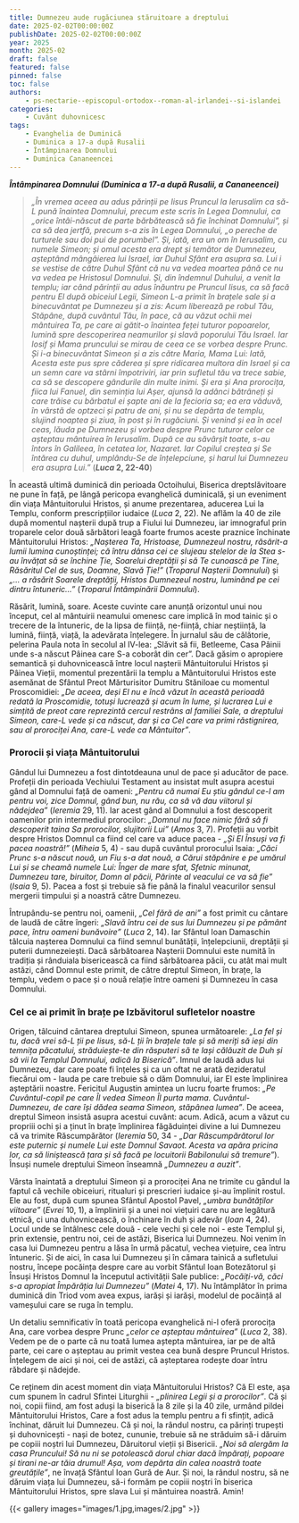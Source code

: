 ```yaml
---
title: Dumnezeu aude rugăciunea stăruitoare a dreptului
date: 2025-02-02T00:00:00Z
publishDate: 2025-02-02T00:00:00Z
year: 2025
month: 2025-02
draft: false
featured: false
pinned: false
toc: false
authors:
    - ps-nectarie--episcopul-ortodox--roman-al-irlandei--si-islandei
categories:
    - Cuvânt duhovnicesc
tags:
    - Evanghelia de Duminică
    - Duminica a 17-a după Rusalii
    - Întâmpinarea Domnului
    - Duminica Cananeencei
---
```

_**Întâmpinarea Domnului (Duminica a 17-a după Rusalii, a Cananeencei)**_

> _„În vremea aceea au adus părinții pe Iisus Pruncul la Ierusalim ca să-L pună înaintea Domnului, precum este scris în Legea Domnului, ca „orice întâi-născut de parte bărbătească să fie închinat Domnului”, și ca să dea jertfă, precum s-a zis în Legea Domnului, „o pereche de turturele sau doi pui de porumbel”. Și, iată, era un om în Ierusalim, cu numele Simeon; și omul acesta era drept și temător de Dumnezeu, așteptând mângâierea lui Israel, iar Duhul Sfânt era asupra sa. Lui i se vestise de către Duhul Sfânt că nu va vedea moartea până ce nu va vedea pe Hristosul Domnului. Și, din îndemnul Duhului, a venit la templu; iar când părinții au adus înăuntru pe Pruncul Iisus, ca să facă pentru El după obiceiul Legii, Simeon L-a primit în brațele sale și a binecuvântat pe Dumnezeu și a zis: Acum liberează pe robul Tău, Stăpâne, după cuvântul Tău, în pace, că au văzut ochii mei mântuirea Ta, pe care ai gătit-o înaintea feței tuturor popoarelor, lumină spre descoperirea neamurilor și slavă poporului Tău Israel. Iar Iosif și Mama pruncului se mirau de ceea ce se vorbea despre Prunc. Și i-a binecuvântat Simeon și a zis către Maria, Mama Lui: Iată, Acesta este pus spre căderea și spre ridicarea multora din Israel și ca un semn care va stârni împotriviri, iar prin sufletul tău va trece sabie, ca să se descopere gândurile din multe inimi. Și era și Ana prorocița, fiica lui Fanuel, din seminția lui Așer, ajunsă la adânci bătrâneți și care trăise cu bărbatul ei șapte ani de la fecioria sa; ea era văduvă, în vârstă de optzeci și patru de ani, și nu se depărta de templu, slujind noaptea și ziua, în post și în rugăciuni. Și venind și ea în acel ceas, lăuda pe Dumnezeu și vorbea despre Prunc tuturor celor ce așteptau mântuirea în Ierusalim. După ce au săvârșit toate, s-au întors în Galileea, în cetatea lor, Nazaret. Iar Copilul creștea și Se întărea cu duhul, umplându-Se de înțelepciune, și harul lui Dumnezeu era asupra Lui.”_ (**_Luca_ 2, 22-40**)

În această ultimă duminică din perioada Octoihului, Biserica dreptslăvitoare ne pune în față, pe lângă pericopa evanghelică duminicală, și un eveniment din viața Mântuitorului Hristos, și anume prezentarea, aducerea Lui la Templu, conform prescripțiilor iudaice (_Luca_ 2, 22). Ne aflăm la 40 de zile după momentul nașterii după trup a Fiului lui Dumnezeu, iar imnograful prin troparele celor două sărbători leagă foarte frumos aceste praznice închinate Mântuitorului Hristos: _„Nașterea Ta, Hristoase, Dumnezeul nostru, răsărit-a lumii lumina cunoștinței; că întru dânsa cei ce slujeau stelelor de la Stea s-au învățat să se închine Ție, Soarelui dreptății și să Te cunoască pe Tine, Răsăritul Cel de sus, Doamne, Slavă Ție!”_ (_Troparul Nașterii Domnului_) și _„… a răsărit Soarele dreptății, Hristos Dumnezeul nostru, luminând pe cei dintru întuneric…”_ (_Troparul Întâmpinării Domnului_).

Răsărit, lumină, soare. Aceste cuvinte care anunță orizontul unui nou început, cel al mântuirii neamului omenesc care implică în mod tainic și o trecere de la întuneric, de la lipsa de ființă, ne-ființă, chiar neștiință, la lumină, ființă, viață, la adevărata înțelegere. În jurnalul său de călătorie, pelerina Paula nota în secolul al IV-lea: „Slăvit să fii, Betleeme, Casa Pâinii unde s-a născut Pâinea care S-a coborât din cer”. Dacă găsim o apropiere semantică și duhovnicească între locul nașterii Mântuitorului Hristos și Pâinea Vieții, momentul prezentării la templu a Mântuitorului Hristos este asemănat de Sfântul Preot Mărturisitor Dumitru Stăniloae cu momentul Proscomidiei: _„De aceea, deși El nu e încă văzut în această perioadă redată la Proscomidie, totuși lucrează și acum în lume, și lucrarea Lui e simțită de preot care reprezintă cercul restrâns al familiei Sale, a dreptului Simeon, care-L vede și ca născut, dar și ca Cel care va primi răstignirea, sau al prorociței Ana, care-L vede ca Mântuitor”_.

### Prorocii și viața Mântuitorului

Gândul lui Dumnezeu a fost dintotdeauna unul de pace și aducător de pace. Profeții din perioada Vechiului Testament au insistat mult asupra acestui gând al Domnului față de oameni: _„Pentru că numai Eu știu gândul ce-l am pentru voi, zice Domnul, gând bun, nu rău, ca să vă dau viitorul și nădejdea”_ (_Ieremia_ 29, 11). Iar acest gând al Domnului a fost descoperit oamenilor prin intermediul prorocilor: _„Domnul nu face nimic fără să fi descoperit taina Sa prorocilor, slujitorii Lui”_ (_Amos_ 3, 7). Profeții au vorbit despre Hristos Domnul ca fiind cel care va aduce pacea - _„Și El Însuși va fi pacea noastră!”_ (_Miheia_ 5, 4) - sau după cuvântul prorocului Isaia: _„Căci Prunc s-a născut nouă, un Fiu s-a dat nouă, a Cărui stăpânire e pe umărul Lui și se cheamă numele Lui: Înger de mare sfat, Sfetnic minunat, Dumnezeu tare, biruitor, Domn al păcii, Părinte al veacului ce va să fie”_ (_Isaia_ 9, 5). Pacea a fost și trebuie să fie până la finalul veacurilor sensul mergerii timpului și a noastră către Dumnezeu.

Întrupându-se pentru noi, oamenii, _„Cel fără de ani”_ a fost primit cu cântare de laudă de către îngeri: _„Slavă întru cei de sus lui Dumnezeu și pe pământ pace, întru oameni bunăvoire”_ (_Luca_ 2, 14). Iar Sfântul Ioan Damaschin tâlcuia nașterea Domnului ca fiind semnul bunătății, înțelepciunii, dreptății și puterii dumnezeiești. Dacă sărbătoarea Nașterii Domnului este numită în tradiția și rânduiala bisericească ca fiind sărbătoarea păcii, cu atât mai mult astăzi, când Domnul este primit, de către dreptul Simeon, în brațe, la templu, vedem o pace și o nouă relație între oameni și Dumnezeu în casa Domnului.

### Cel ce ai primit în brațe pe Izbăvitorul sufletelor noastre

Origen, tâlcuind cântarea dreptului Simeon, spunea următoarele: _„La fel și tu, dacă vrei să-L ții pe Iisus, să-L ții în brațele tale și să meriți să ieși din temnița păcatului, străduiește-te din răsputeri să te lași călăuzit de Duh și să vii la Templul Domnului, adică la Biserică”_. Imnul de laudă adus lui Dumnezeu, dar care poate fi înțeles și ca un oftat ne arată dezideratul fiecărui om - lauda pe care trebuie să o dăm Domnului, iar El este împlinirea așteptării noastre. Fericitul Augustin amintea un lucru foarte frumos: _„Pe Cuvântul-copil pe care Îl vedea Simeon Îl purta mama. Cuvântul-Dumnezeu, de care își dădea seama Simeon, stăpânea lumea”_. De aceea, dreptul Simeon insistă asupra acestui cuvânt: acum. Adică, acum a văzut cu propriii ochi și a ținut în brațe împlinirea făgăduinței divine a lui Dumnezeu că va trimite Răscumpărător (_Ieremia_ 50, 34 - _„Dar Răscumpărătorul lor este puternic și numele Lui este Domnul Savaot. Acesta va apăra pricina lor, ca să liniștească țara și să facă pe locuitorii Babilonului să tremure”_). Însuși numele dreptului Simeon înseamnă _„Dumnezeu a auzit”_.

Vârsta înaintată a dreptului Simeon și a prorociței Ana ne trimite cu gândul la faptul că vechile obiceiuri, ritualuri și prescrieri iudaice și-au împlinit rostul. Ele au fost, după cum spunea Sfântul Apostol Pavel, _„umbra bunătăților viitoare”_ (_Evrei_ 10, 1), a împlinirii și a unei noi viețuiri care nu are legătură etnică, ci una duhovnicească, o închinare în duh și adevăr (_Ioan_ 4, 24). Locul unde se întâlnesc cele două - cele vechi și cele noi - este Templul și, prin extensie, pentru noi, cei de astăzi, Biserica lui Dumnezeu. Noi venim în casa lui Dumnezeu pentru a lăsa în urmă păcatul, vechea viețuire, cea întru întuneric. Și de aici, în casa lui Dumnezeu și în cămara tainică a sufletului nostru, începe pocăința despre care au vorbit Sfântul Ioan Botezătorul și Însuși Hristos Domnul la începutul activității Sale publice: _„Pocăiți-vă, căci s-a apropiat Împărăția lui Dumnezeu”_ (_Matei_ 4, 17). Nu întâmplător în prima duminică din Triod vom avea expus, iarăși și iarăși, modelul de pocăință al vameșului care se ruga în templu.

Un detaliu semnificativ în toată pericopa evanghelică ni-l oferă prorocița Ana, care vorbea despre Prunc _„celor ce așteptau mântuirea”_ (_Luca_ 2, 38). Vedem pe de o parte că nu toată lumea aștepta mântuirea, iar pe de altă parte, cei care o așteptau au primit vestea cea bună despre Pruncul Hristos. Înțelegem de aici și noi, cei de astăzi, că așteptarea rodește doar întru răbdare și nădejde.

Ce reținem din acest moment din viața Mântuitorului Hristos? Că El este, așa cum spunem în cadrul Sfintei Liturghii - _„plinirea Legii și a prorocilor”_. Că și noi, copii fiind, am fost aduși la biserică la 8 zile și la 40 zile, urmând pildei Mântuitorului Hristos, Care a fost adus la templu pentru a fi sfințit, adică închinat, dăruit lui Dumnezeu. Că și noi, la rândul nostru, ca părinți trupești și duhovnicești - nași de botez, cununie, trebuie să ne străduim să-i dăruim pe copiii noștri lui Dumnezeu, Dăruitorul vieții și Bisericii. _„Noi să alergăm la casa Pruncului! Să nu ni se potolească dorul chiar dacă împărați, popoare și tirani ne-ar tăia drumul! Așa, vom depărta din calea noastră toate greutățile”_, ne învață Sfântul Ioan Gură de Aur. Și noi, la rândul nostru, să ne dăruim viața lui Dumnezeu, să-i formăm pe copiii noștri în biserica Mântuitorului Hristos, spre slava Lui și mântuirea noastră. Amin!

{{< gallery images="images/1.jpg,images/2.jpg" >}}